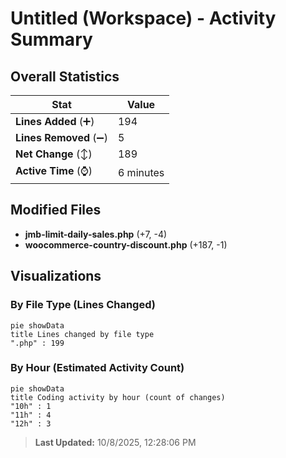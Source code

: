 # Untitled (Workspace) - Activity Summary 

## Overall Statistics

| Stat                   | Value                                                             |
| ---------------------- | ----------------------------------------------------------------- |
| **Lines Added** (➕)   | 194                                          |
| **Lines Removed** (➖) | 5                                        |
| **Net Change** (↕)    | 189                |
| **Active Time** (⌚)   | 6 minutes |


## Modified Files
- **jmb-limit-daily-sales.php** (+7, -4)
- **woocommerce-country-discount.php** (+187, -1)

## Visualizations

### By File Type (Lines Changed)

```mermaid
pie showData
title Lines changed by file type
".php" : 199
```

### By Hour (Estimated Activity Count)

```mermaid
pie showData
title Coding activity by hour (count of changes)
"10h" : 1
"11h" : 4
"12h" : 3
```


> **Last Updated:** 10/8/2025, 12:28:06 PM
